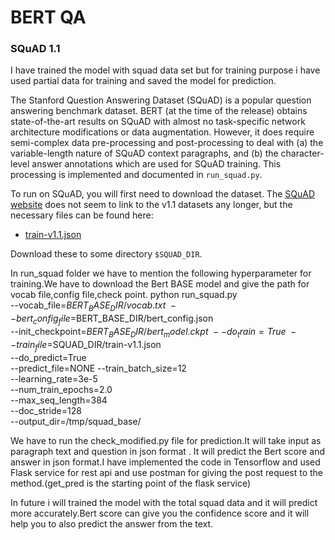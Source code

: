 # BERT QA



### SQuAD 1.1

I have trained the model with squad data set but for training purpose i have used partial data for training and saved the model for prediction.

The Stanford Question Answering Dataset (SQuAD) is a popular question answering
benchmark dataset. BERT (at the time of the release) obtains state-of-the-art
results on SQuAD with almost no task-specific network architecture modifications
or data augmentation. However, it does require semi-complex data pre-processing
and post-processing to deal with (a) the variable-length nature of SQuAD context
paragraphs, and (b) the character-level answer annotations which are used for
SQuAD training. This processing is implemented and documented in `run_squad.py`.

To run on SQuAD, you will first need to download the dataset. The
[SQuAD website](https://rajpurkar.github.io/SQuAD-explorer/) does not seem to
link to the v1.1 datasets any longer, but the necessary files can be found here:

*   [train-v1.1.json](https://rajpurkar.github.io/SQuAD-explorer/dataset/train-v1.1.json)


Download these to some directory `$SQUAD_DIR`.

In run_squad folder we have to mention the following hyperparameter for training.We have to download the Bert BASE model and give the path for vocab file,config file,check point.
python run_squad.py \
  --vocab_file=$BERT_BASE_DIR/vocab.txt \
  --bert_config_file=$BERT_BASE_DIR/bert_config.json \
  --init_checkpoint=$BERT_BASE_DIR/bert_model.ckpt \
  --do_train=True \
  --train_file=$SQUAD_DIR/train-v1.1.json \
  --do_predict=True \
  --predict_file=NONE
  --train_batch_size=12 \
  --learning_rate=3e-5 \
  --num_train_epochs=2.0 \
  --max_seq_length=384 \
  --doc_stride=128 \
  --output_dir=/tmp/squad_base/
  
  We have to run the check_modified.py file for prediction.It will take input as  paragraph text and question in json format . It will predict the Bert score and answer in json format.I have implemented the code in Tensorflow and used Flask service for rest api and use postman for giving the post request to the method.(get_pred is the starting point of the flask service)
  
  In future i will trained the model with the total squad data and it will predict more accurately.Bert score can give you the confidence score and it will help you to also predict the answer from the text.
```

